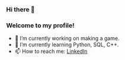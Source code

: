 ### Hi there 👋
### Welcome to my profile!

- 🔭 I’m currently working on making a game.
- 🌱 I’m currently learning Python, SQL, C++.
- 📫 How to reach me: [LinkedIn](https://www.linkedin.com/in/namkyu-an-409686245/)

<!--
- 👯 I’m looking to collaborate on ...
- 🤔 I’m looking for help with ...
- 💬 Ask me about ...
- 😄 Pronouns: ...
- ⚡ Fun fact: ...
-->
